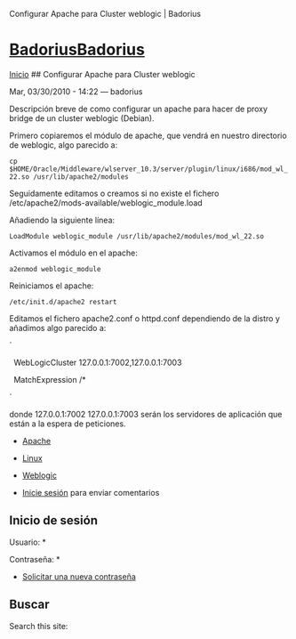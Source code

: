 





Configurar Apache para Cluster weblogic | Badorius


















# [BadoriusBadorius](/ "Badorius")

 
 

[Inicio](/) ## Configurar Apache para Cluster weblogic

 

Mar, 03/30/2010 - 14:22 — badorius

Descripción breve de como configurar un apache para hacer de proxy bridge de un cluster weblogic (Debian).


Primero copiaremos el módulo de apache, que vendrá en nuestro directorio de weblogic, algo parecido a:


 `cp $HOME/Oracle/Middleware/wlserver_10.3/server/plugin/linux/i686/mod_wl_22.so /usr/lib/apache2/modules`


Seguidamente editamos o creamos si no existe el fichero /etc/apache2/mods-available/weblogic\_module.load


Añadiendo la siguiente línea:


 `LoadModule weblogic_module /usr/lib/apache2/modules/mod_wl_22.so`


Activamos el módulo en el apache:


 `a2enmod weblogic_module`


Reiniciamos el apache:


 `/etc/init.d/apache2 restart`


Editamos el fichero apache2.conf o httpd.conf dependiendo de la distro y añadimos algo parecido a:


 `<IfModule mod_weblogic.c>  

  WebLogicCluster 127.0.0.1:7002,127.0.0.1:7003  

  MatchExpression /*  

</IfModule>`


donde 127.0.0.1:7002 127.0.0.1:7003 serán los servidores de aplicación que están a la espera de peticiones.





* [Apache](/?q=taxonomy/term/9)
* [Linux](/?q=taxonomy/term/2)
* [Weblogic](/?q=taxonomy/term/10)


* [Inicie sesión](/?q=user/login&destination=comment%2Freply%2F19%23comment-form) para enviar comentarios





 


## Inicio de sesión




Usuario: *



Contraseña: *



* [Solicitar una nueva contraseña](/?q=user/password "Solicita una contraseña nueva por correo electrónico.")






## Buscar





Search this site: 










 




